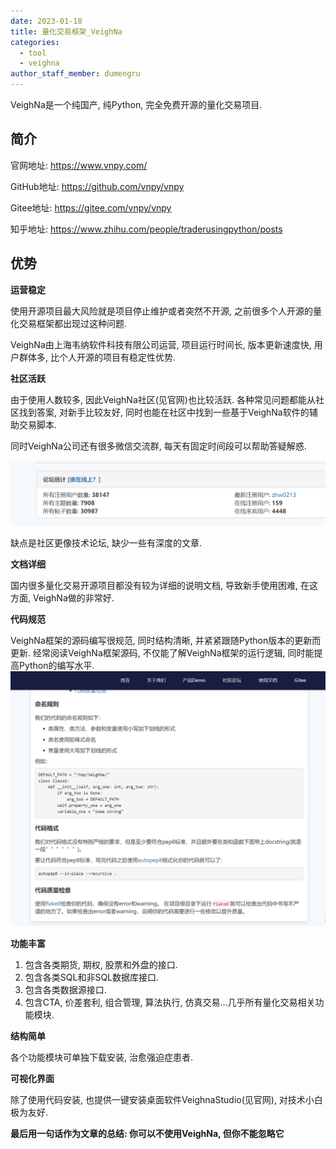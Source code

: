 ```yaml
---
date: 2023-01-18
title: 量化交易框架_VeighNa
categories:
  - tool
  - veighna
author_staff_member: dumengru
---
```


VeighNa是一个纯国产, 纯Python, 完全免费开源的量化交易项目.

## 简介

官网地址: https://www.vnpy.com/

GitHub地址: https://github.com/vnpy/vnpy

Gitee地址: https://gitee.com/vnpy/vnpy

知乎地址: https://www.zhihu.com/people/traderusingpython/posts

## 优势

**运营稳定**

使用开源项目最大风险就是项目停止维护或者突然不开源, 之前很多个人开源的量化交易框架都出现过这种问题.

VeighNa由上海韦纳软件科技有限公司运营, 项目运行时间长, 版本更新速度快, 用户群体多, 比个人开源的项目有稳定性优势.

**社区活跃**

由于使用人数较多, 因此VeighNa社区(见官网)也比较活跃. 各种常见问题都能从社区找到答案, 对新手比较友好, 同时也能在社区中找到一些基于VeighNa软件的辅助交易脚本.

同时VeighNa公司还有很多微信交流群, 每天有固定时间段可以帮助答疑解惑.

![](../images/202301182204.png)

缺点是社区更像技术论坛, 缺少一些有深度的文章.

**文档详细**

国内很多量化交易开源项目都没有较为详细的说明文档, 导致新手使用困难, 在这方面, VeighNa做的非常好.

**代码规范**

VeighNa框架的源码编写很规范, 同时结构清晰, 并紧紧跟随Python版本的更新而更新. 经常阅读VeighNa框架源码, 不仅能了解VeighNa框架的运行逻辑, 同时能提高Python的编写水平.
![](../images/202301182232.png)

**功能丰富**

1. 包含各类期货, 期权, 股票和外盘的接口.
2. 包含各类SQL和非SQL数据库接口.
3. 包含各类数据源接口.
4. 包含CTA, 价差套利, 组合管理, 算法执行, 仿真交易...几乎所有量化交易相关功能模块.

**结构简单**

各个功能模块可单独下载安装, 治愈强迫症患者.

**可视化界面**

除了使用代码安装, 也提供一键安装桌面软件VeighnaStudio(见官网), 对技术小白极为友好.

**最后用一句话作为文章的总结: 你可以不使用VeighNa, 但你不能忽略它**